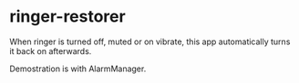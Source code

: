 # ringer-restorer
When ringer is turned off, muted or on vibrate, this app automatically turns it back on afterwards.

Demostration is with AlarmManager.
